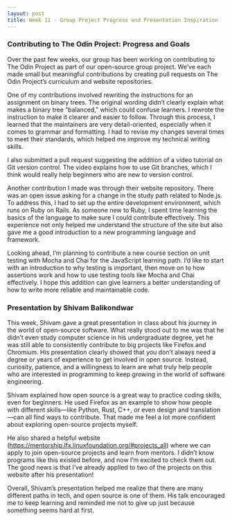 ```yaml
---
layout: post
title: Week 11 - Group Project Progress and Presentation Inspiration
---
```


### Contributing to The Odin Project: Progress and Goals
Over the past few weeks, our group has been working on contributing to The Odin Project as part of our open-source group project. We’ve each made small but meaningful contributions by creating pull requests on The Odin Project’s curriculum and website repositories.

<!--more-->

One of my contributions involved rewriting the instructions for an assignment on binary trees. The original wording didn’t clearly explain what makes a binary tree “balanced,” which could confuse learners. I rewrote the instruction to make it clearer and easier to follow. Through this process, I learned that the maintainers are very detail-oriented, especially when it comes to grammar and formatting. I had to revise my changes several times to meet their standards, which helped me improve my technical writing skills.

I also submitted a pull request suggesting the addition of a video tutorial on Git version control. The video explains how to use Git branches, which I think would really help beginners who are new to version control.

Another contribution I made was through their website repository. There was an open issue asking for a change in the study path related to Node.js. To address this, I had to set up the entire development environment, which runs on Ruby on Rails. As someone new to Ruby, I spent time learning the basics of the language to make sure I could contribute effectively. This experience not only helped me understand the structure of the site but also gave me a good introduction to a new programming language and framework.

Looking ahead, I’m planning to contribute a new course section on unit testing with Mocha and Chai for the JavaScript learning path. I’d like to start with an introduction to why testing is important, then move on to how assertions work and how to use testing tools like Mocha and Chai effectively. I hope this addition can give learners a better understanding of how to write more reliable and maintainable code.

### Presentation by Shivam Balikondwar
This week, Shivam gave a great presentation in class about his journey in the world of open-source software. What really stood out to me was that he didn’t even study computer science in his undergraduate degree, yet he was still able to consistently contribute to big projects like Firefox and Chromium. His presentation clearly showed that you don’t always need a degree or years of experience to get involved in open source. Instead, curiosity, patience, and a willingness to learn are what truly help people who are interested in programming to keep growing in the world of software engineering.

Shivam explained how open source is a great way to practice coding skills, even for beginners. He used Firefox as an example to show how people with different skills—like Python, Rust, C++, or even design and translation—can all find ways to contribute. That made me feel a lot more confident about exploring open-source projects myself.

He also shared a helpful website (https://mentorship.lfx.linuxfoundation.org/#projects_all) where we can apply to join open-source projects and learn from mentors. I didn’t know programs like this existed before, and now I’m excited to check them out. The good news is that I’ve already applied to two of the projects on this website after his presentation!

Overall, Shivam’s presentation helped me realize that there are many different paths in tech, and open source is one of them. His talk encouraged me to keep learning and reminded me not to give up just because something seems hard at first. 